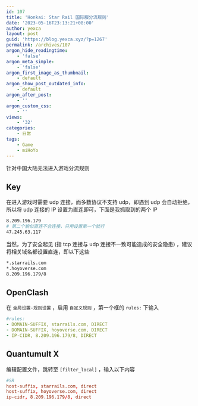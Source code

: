 ```yaml
---
id: 107
title: 'Honkai: Star Rail 国际服分流规则'
date: '2023-05-16T23:13:21+08:00'
author: yexca
layout: post
guid: 'https://blog.yexca.xyz/?p=1267'
permalink: /archives/107
argon_hide_readingtime:
    - 'false'
argon_meta_simple:
    - 'false'
argon_first_image_as_thumbnail:
    - default
argon_show_post_outdated_info:
    - default
argon_after_post:
    - ''
argon_custom_css:
    - ''
views:
    - '32'
categories:
    - 日常
tags:
    - Game
    - miHoYo
---
```


针对中国大陆无法进入游戏分流规则

## Key

在进入游戏时需要 udp 连接，而多数协议不支持 udp，即遇到 udp 会自动拒绝，所以将 udp 连接的 IP 设置为直连即可，下面是我抓取到的两个 IP

```bash
8.209.196.179
# 第二个貌似直连不会连接，只用设置第一个就行
47.245.63.117
```

当然，为了安全起见 (指 tcp 连接与 udp 连接不一致可能造成的安全隐患) ，建议将相关域名都设置直连，即以下这些

```bash
*.starrails.com
*.hoyoverse.com
8.209.196.179/8
```

## OpenClash

在 `全局设置-规则设置` ，启用 `自定义规则` ，第一个框的 `rules:` 下输入

```yaml
#rules:
- DOMAIN-SUFFIX, starrails.com, DIRECT
- DOMAIN-SUFFIX, hoyoverse.com, DIRECT
- IP-CIDR, 8.209.196.179/8, DIRECT
```

## Quantumult X

编辑配置文件，跳转至 `[filter_local]` ，输入以下内容

```conf
#SR
host-suffix, starrails.com, direct
host-suffix, hoyoverse.com, direct
ip-cidr, 8.209.196.179/8, direct
```

